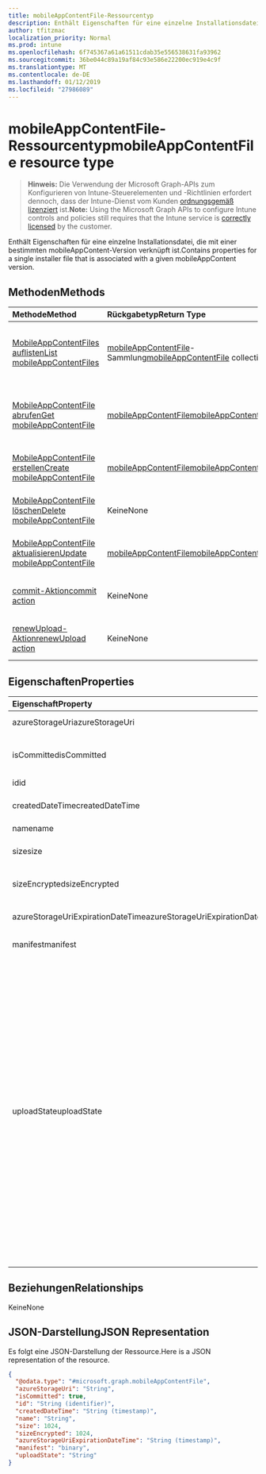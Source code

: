 ```yaml
---
title: mobileAppContentFile-Ressourcentyp
description: Enthält Eigenschaften für eine einzelne Installationsdatei, die mit einer bestimmten mobileAppContent-Version verknüpft ist.
author: tfitzmac
localization_priority: Normal
ms.prod: intune
ms.openlocfilehash: 6f745367a61a61511cdab35e556538631fa93962
ms.sourcegitcommit: 36be044c89a19af84c93e586e22200ec919e4c9f
ms.translationtype: MT
ms.contentlocale: de-DE
ms.lasthandoff: 01/12/2019
ms.locfileid: "27986089"
---
```

# <a name="mobileappcontentfile-resource-type"></a><span data-ttu-id="01739-103">mobileAppContentFile-Ressourcentyp</span><span class="sxs-lookup"><span data-stu-id="01739-103">mobileAppContentFile resource type</span></span>

> <span data-ttu-id="01739-104">**Hinweis:** Die Verwendung der Microsoft Graph-APIs zum Konfigurieren von Intune-Steuerelementen und -Richtlinien erfordert dennoch, dass der Intune-Dienst vom Kunden [ordnungsgemäß lizenziert](https://go.microsoft.com/fwlink/?linkid=839381) ist.</span><span class="sxs-lookup"><span data-stu-id="01739-104">**Note:** Using the Microsoft Graph APIs to configure Intune controls and policies still requires that the Intune service is [correctly licensed](https://go.microsoft.com/fwlink/?linkid=839381) by the customer.</span></span>

<span data-ttu-id="01739-105">Enthält Eigenschaften für eine einzelne Installationsdatei, die mit einer bestimmten mobileAppContent-Version verknüpft ist.</span><span class="sxs-lookup"><span data-stu-id="01739-105">Contains properties for a single installer file that is associated with a given mobileAppContent version.</span></span>
## <a name="methods"></a><span data-ttu-id="01739-106">Methoden</span><span class="sxs-lookup"><span data-stu-id="01739-106">Methods</span></span>
|<span data-ttu-id="01739-107">Methode</span><span class="sxs-lookup"><span data-stu-id="01739-107">Method</span></span>|<span data-ttu-id="01739-108">Rückgabetyp</span><span class="sxs-lookup"><span data-stu-id="01739-108">Return Type</span></span>|<span data-ttu-id="01739-109">Beschreibung</span><span class="sxs-lookup"><span data-stu-id="01739-109">Description</span></span>|
|:---|:---|:---|
|[<span data-ttu-id="01739-110">MobileAppContentFiles auflisten</span><span class="sxs-lookup"><span data-stu-id="01739-110">List mobileAppContentFiles</span></span>](../api/intune-apps-mobileappcontentfile-list.md)|<span data-ttu-id="01739-111">[mobileAppContentFile](../resources/intune-apps-mobileappcontentfile.md)-Sammlung</span><span class="sxs-lookup"><span data-stu-id="01739-111">[mobileAppContentFile](../resources/intune-apps-mobileappcontentfile.md) collection</span></span>|<span data-ttu-id="01739-112">Auflisten von Eigenschaften und Beziehungen der [mobileAppContentFile](../resources/intune-apps-mobileappcontentfile.md)-Objekte.</span><span class="sxs-lookup"><span data-stu-id="01739-112">List properties and relationships of the [mobileAppContentFile](../resources/intune-apps-mobileappcontentfile.md) objects.</span></span>|
|[<span data-ttu-id="01739-113">MobileAppContentFile abrufen</span><span class="sxs-lookup"><span data-stu-id="01739-113">Get mobileAppContentFile</span></span>](../api/intune-apps-mobileappcontentfile-get.md)|[<span data-ttu-id="01739-114">mobileAppContentFile</span><span class="sxs-lookup"><span data-stu-id="01739-114">mobileAppContentFile</span></span>](../resources/intune-apps-mobileappcontentfile.md)|<span data-ttu-id="01739-115">Lesen von Eigenschaften und Beziehungen des [mobileAppContentFile](../resources/intune-apps-mobileappcontentfile.md)-Objekts.</span><span class="sxs-lookup"><span data-stu-id="01739-115">Read properties and relationships of the [mobileAppContentFile](../resources/intune-apps-mobileappcontentfile.md) object.</span></span>|
|[<span data-ttu-id="01739-116">MobileAppContentFile erstellen</span><span class="sxs-lookup"><span data-stu-id="01739-116">Create mobileAppContentFile</span></span>](../api/intune-apps-mobileappcontentfile-create.md)|[<span data-ttu-id="01739-117">mobileAppContentFile</span><span class="sxs-lookup"><span data-stu-id="01739-117">mobileAppContentFile</span></span>](../resources/intune-apps-mobileappcontentfile.md)|<span data-ttu-id="01739-118">Erstellen eines neuen [mobileAppContentFile](../resources/intune-apps-mobileappcontentfile.md)-Objekts.</span><span class="sxs-lookup"><span data-stu-id="01739-118">Create a new [mobileAppContentFile](../resources/intune-apps-mobileappcontentfile.md) object.</span></span>|
|[<span data-ttu-id="01739-119">MobileAppContentFile löschen</span><span class="sxs-lookup"><span data-stu-id="01739-119">Delete mobileAppContentFile</span></span>](../api/intune-apps-mobileappcontentfile-delete.md)|<span data-ttu-id="01739-120">Keine</span><span class="sxs-lookup"><span data-stu-id="01739-120">None</span></span>|<span data-ttu-id="01739-121">Löscht ein [mobileAppContentFile](../resources/intune-apps-mobileappcontentfile.md)-Objekt.</span><span class="sxs-lookup"><span data-stu-id="01739-121">Deletes a [mobileAppContentFile](../resources/intune-apps-mobileappcontentfile.md).</span></span>|
|[<span data-ttu-id="01739-122">MobileAppContentFile aktualisieren</span><span class="sxs-lookup"><span data-stu-id="01739-122">Update mobileAppContentFile</span></span>](../api/intune-apps-mobileappcontentfile-update.md)|[<span data-ttu-id="01739-123">mobileAppContentFile</span><span class="sxs-lookup"><span data-stu-id="01739-123">mobileAppContentFile</span></span>](../resources/intune-apps-mobileappcontentfile.md)|<span data-ttu-id="01739-124">Aktualisieren der Eigenschaften eines [MobileAppContentFile](../resources/intune-apps-mobileappcontentfile.md)-Objekts.</span><span class="sxs-lookup"><span data-stu-id="01739-124">Update the properties of a [mobileAppContentFile](../resources/intune-apps-mobileappcontentfile.md) object.</span></span>|
|[<span data-ttu-id="01739-125">commit-Aktion</span><span class="sxs-lookup"><span data-stu-id="01739-125">commit action</span></span>](../api/intune-apps-mobileappcontentfile-commit.md)|<span data-ttu-id="01739-126">Keine</span><span class="sxs-lookup"><span data-stu-id="01739-126">None</span></span>|<span data-ttu-id="01739-127">Führt einen Commit für eine Datei einer bestimmten App aus.</span><span class="sxs-lookup"><span data-stu-id="01739-127">Commits a file of a given app.</span></span>|
|[<span data-ttu-id="01739-128">renewUpload-Aktion</span><span class="sxs-lookup"><span data-stu-id="01739-128">renewUpload action</span></span>](../api/intune-apps-mobileappcontentfile-renewupload.md)|<span data-ttu-id="01739-129">Keine</span><span class="sxs-lookup"><span data-stu-id="01739-129">None</span></span>|<span data-ttu-id="01739-130">Erneuert den SAS-URI für einen Anwendungsdateiupload.</span><span class="sxs-lookup"><span data-stu-id="01739-130">Renews the SAS URI for an application file upload.</span></span>|

## <a name="properties"></a><span data-ttu-id="01739-131">Eigenschaften</span><span class="sxs-lookup"><span data-stu-id="01739-131">Properties</span></span>
|<span data-ttu-id="01739-132">Eigenschaft</span><span class="sxs-lookup"><span data-stu-id="01739-132">Property</span></span>|<span data-ttu-id="01739-133">Typ</span><span class="sxs-lookup"><span data-stu-id="01739-133">Type</span></span>|<span data-ttu-id="01739-134">Beschreibung</span><span class="sxs-lookup"><span data-stu-id="01739-134">Description</span></span>|
|:---|:---|:---|
|<span data-ttu-id="01739-135">azureStorageUri</span><span class="sxs-lookup"><span data-stu-id="01739-135">azureStorageUri</span></span>|<span data-ttu-id="01739-136">String</span><span class="sxs-lookup"><span data-stu-id="01739-136">String</span></span>|<span data-ttu-id="01739-137">Azure Storage-URI</span><span class="sxs-lookup"><span data-stu-id="01739-137">The Azure Storage URI.</span></span>|
|<span data-ttu-id="01739-138">isCommitted</span><span class="sxs-lookup"><span data-stu-id="01739-138">isCommitted</span></span>|<span data-ttu-id="01739-139">Boolean</span><span class="sxs-lookup"><span data-stu-id="01739-139">Boolean</span></span>|<span data-ttu-id="01739-140">Wert, der angibt, ob für die Datei ein Commit ausgeführt wurde</span><span class="sxs-lookup"><span data-stu-id="01739-140">A value indicating whether the file is committed.</span></span>|
|<span data-ttu-id="01739-141">id</span><span class="sxs-lookup"><span data-stu-id="01739-141">id</span></span>|<span data-ttu-id="01739-142">String</span><span class="sxs-lookup"><span data-stu-id="01739-142">String</span></span>|<span data-ttu-id="01739-143">ID der Datei</span><span class="sxs-lookup"><span data-stu-id="01739-143">The File Id.</span></span>|
|<span data-ttu-id="01739-144">createdDateTime</span><span class="sxs-lookup"><span data-stu-id="01739-144">createdDateTime</span></span>|<span data-ttu-id="01739-145">DateTimeOffset</span><span class="sxs-lookup"><span data-stu-id="01739-145">DateTimeOffset</span></span>|<span data-ttu-id="01739-146">Datum und Uhrzeit der Erstellung der Datei</span><span class="sxs-lookup"><span data-stu-id="01739-146">The time the file was created.</span></span>|
|<span data-ttu-id="01739-147">name</span><span class="sxs-lookup"><span data-stu-id="01739-147">name</span></span>|<span data-ttu-id="01739-148">String</span><span class="sxs-lookup"><span data-stu-id="01739-148">String</span></span>|<span data-ttu-id="01739-149">Name der Datei</span><span class="sxs-lookup"><span data-stu-id="01739-149">the file name.</span></span>|
|<span data-ttu-id="01739-150">size</span><span class="sxs-lookup"><span data-stu-id="01739-150">size</span></span>|<span data-ttu-id="01739-151">Int64</span><span class="sxs-lookup"><span data-stu-id="01739-151">Int64</span></span>|<span data-ttu-id="01739-152">Größe der Datei vor der Verschlüsselung</span><span class="sxs-lookup"><span data-stu-id="01739-152">The size of the file prior to encryption.</span></span>|
|<span data-ttu-id="01739-153">sizeEncrypted</span><span class="sxs-lookup"><span data-stu-id="01739-153">sizeEncrypted</span></span>|<span data-ttu-id="01739-154">Int64</span><span class="sxs-lookup"><span data-stu-id="01739-154">Int64</span></span>|<span data-ttu-id="01739-155">Größe der Datei nach der Verschlüsselung</span><span class="sxs-lookup"><span data-stu-id="01739-155">The size of the file after encryption.</span></span>|
|<span data-ttu-id="01739-156">azureStorageUriExpirationDateTime</span><span class="sxs-lookup"><span data-stu-id="01739-156">azureStorageUriExpirationDateTime</span></span>|<span data-ttu-id="01739-157">DateTimeOffset</span><span class="sxs-lookup"><span data-stu-id="01739-157">DateTimeOffset</span></span>|<span data-ttu-id="01739-158">Datum und Uhrzeit des Ablaufs des Azure Storage-URI</span><span class="sxs-lookup"><span data-stu-id="01739-158">The time the Azure storage Uri expires.</span></span>|
|<span data-ttu-id="01739-159">manifest</span><span class="sxs-lookup"><span data-stu-id="01739-159">manifest</span></span>|<span data-ttu-id="01739-160">Binär</span><span class="sxs-lookup"><span data-stu-id="01739-160">Binary</span></span>|<span data-ttu-id="01739-161">Manifestinformationen</span><span class="sxs-lookup"><span data-stu-id="01739-161">The manifest information.</span></span>|
|<span data-ttu-id="01739-162">uploadState</span><span class="sxs-lookup"><span data-stu-id="01739-162">uploadState</span></span>|[<span data-ttu-id="01739-163">mobileAppContentFileUploadState</span><span class="sxs-lookup"><span data-stu-id="01739-163">mobileAppContentFileUploadState</span></span>](../resources/intune-apps-mobileappcontentfileuploadstate.md)|<span data-ttu-id="01739-164">Status der aktuellen Uploadanforderung.</span><span class="sxs-lookup"><span data-stu-id="01739-164">The state of the current upload request.</span></span> <span data-ttu-id="01739-165">Mögliche Werte sind: `success`, `transientError`, `error`, `unknown`, `azureStorageUriRequestSuccess`, `azureStorageUriRequestPending`, `azureStorageUriRequestFailed`, `azureStorageUriRequestTimedOut`, `azureStorageUriRenewalSuccess`, `azureStorageUriRenewalPending`, `azureStorageUriRenewalFailed`, `azureStorageUriRenewalTimedOut`, `commitFileSuccess`, `commitFilePending`, `commitFileFailed`, `commitFileTimedOut`.</span><span class="sxs-lookup"><span data-stu-id="01739-165">Possible values are: `success`, `transientError`, `error`, `unknown`, `azureStorageUriRequestSuccess`, `azureStorageUriRequestPending`, `azureStorageUriRequestFailed`, `azureStorageUriRequestTimedOut`, `azureStorageUriRenewalSuccess`, `azureStorageUriRenewalPending`, `azureStorageUriRenewalFailed`, `azureStorageUriRenewalTimedOut`, `commitFileSuccess`, `commitFilePending`, `commitFileFailed`, `commitFileTimedOut`.</span></span>|

## <a name="relationships"></a><span data-ttu-id="01739-166">Beziehungen</span><span class="sxs-lookup"><span data-stu-id="01739-166">Relationships</span></span>
<span data-ttu-id="01739-167">Keine</span><span class="sxs-lookup"><span data-stu-id="01739-167">None</span></span>
## <a name="json-representation"></a><span data-ttu-id="01739-168">JSON-Darstellung</span><span class="sxs-lookup"><span data-stu-id="01739-168">JSON Representation</span></span>
<span data-ttu-id="01739-169">Es folgt eine JSON-Darstellung der Ressource.</span><span class="sxs-lookup"><span data-stu-id="01739-169">Here is a JSON representation of the resource.</span></span>
<!-- {
  "blockType": "resource",
  "keyProperty": "id",
  "@odata.type": "microsoft.graph.mobileAppContentFile"
}
-->
``` json
{
  "@odata.type": "#microsoft.graph.mobileAppContentFile",
  "azureStorageUri": "String",
  "isCommitted": true,
  "id": "String (identifier)",
  "createdDateTime": "String (timestamp)",
  "name": "String",
  "size": 1024,
  "sizeEncrypted": 1024,
  "azureStorageUriExpirationDateTime": "String (timestamp)",
  "manifest": "binary",
  "uploadState": "String"
}
```



